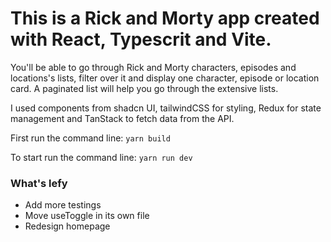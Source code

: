 # This is a Rick and Morty app created with React, Typescrit and Vite.

You'll be able to go through Rick and Morty characters, episodes and locations's lists, filter over it and display one character, episode or location card.
A paginated list will help you go through the extensive lists.

I used components from shadcn UI, tailwindCSS for styling, Redux for state management and TanStack to fetch data from the API.

First run the command line:
`yarn build`

To start run the command line:
`yarn run dev`

### What's lefy
- Add more testings
- Move useToggle in its own file
- Redesign homepage
